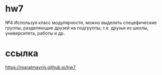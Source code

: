 # hw7
№4 Используя класс модулярности, можно выделить спецефические группы, разделяющие друзей на подгруппы, т.е. друзья из школы, университета, работы и др.

# ccылка 
 https://maratmavrin.github.io/hw7

